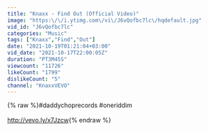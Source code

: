 ```yaml
---
title: "Knaxx - Find Out (Official Video)"
image: "https:\/\/i.ytimg.com\/vi\/J6vQofbc7lc\/hqdefault.jpg"
vid_id: "J6vQofbc7lc"
categories: "Music"
tags: ["Knaxx","Find","Out"]
date: "2021-10-19T01:21:04+03:00"
vid_date: "2021-10-17T22:00:05Z"
duration: "PT3M45S"
viewcount: "11726"
likeCount: "1799"
dislikeCount: "5"
channel: "KnaxxVEVO"
---
```

{% raw %}#daddychoprecords #oneriddim<br /><br /><a rel="nofollow" target="blank" href="http://vevo.ly/x7Jzcw">http://vevo.ly/x7Jzcw</a>{% endraw %}
